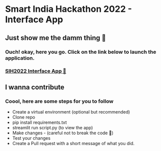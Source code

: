 <h1> Smart India Hackathon 2022 - Interface App </h1>

<h2> Just show me the damm thing 👀 </h2>
<h3>Ouch! okay, here you go. Click on the link below to launch the application.</h3>
<h3><a href="https://share.streamlit.io/aaparikh/sih2022-interface/main/script.py">SIH2022 Interface App 🚀</a></h3>

<h2> I wanna contribute </h2>
<h3> Coool, here are some steps for you to follow </h3>

- Create a virtual environment (optional but recommended)
- Clone repo
- pip install requirements.txt
- streamlit run script.py (to view the app)
- Make changes - (careful not to break the code 🥺)
- Test your changes
- Create a Pull request with a short message of what you did.

<!-- ## Appearance -->

<!-- ### Light Theme -->
<!-- ![Light theme](https://github.com/aaparikh/sih2022-interface/blob/main/sih-light.png) -->

<!-- ### Dark Theme -->
<!-- ![Dark Theme](https://github.com/aaparikh/sih2022-interface/blob/main/sih-dark.png) -->
